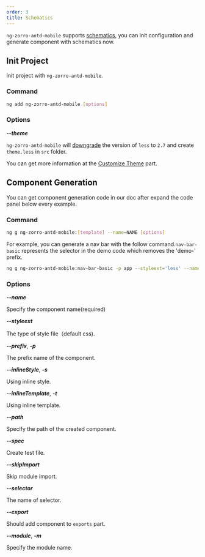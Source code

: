 ```yaml
---
order: 3
title: Schematics
---
```


`ng-zorro-antd-mobile` supports [schematics](https://blog.angular.io/schematics-an-introduction-dc1dfbc2a2b2), you can init configuration and generate component with schematics now.

## Init Project

Init project with `ng-zorro-antd-mobile`.

### Command

```bash
ng add ng-zorro-antd-mobile [options]
```

### Options

**_--theme_**

`ng-zorro-antd-mobile` will [downgrade](https://github.com/angular/angular-cli/issues/10430) the version of `less` to `2.7` and create `theme.less` in `src` folder.

You can get more information at the [Customize Theme](/#/docs/customize-theme/en) part.

## Component Generation

You can get component generation code in our doc after expand the code panel below every example.

### Command

```bash
ng g ng-zorro-antd-mobile:[template] --name=NAME [options]
```

For example, you can generate a nav bar with the follow command.`nav-bar-basic` represents the selector in the demo code which removes the 'demo-' prefix.

```bash
ng g ng-zorro-antd-mobile:nav-bar-basic -p app --styleext='less' --name=navbar
```

### Options

**_--name_**

Specify the component name(required)

**_--styleext_**

The type of style file（default css).

**_--prefix_**, **_-p_**

The prefix name of the component.

**_--inlineStyle_**, **_-s_**

Using inline style.

**_--inlineTemplate_**, **_-t_**

Using inline template.

**_--path_**

Specify the path of the created component.

**_--spec_**

Create test file.

**_--skipImport_**

Skip module import.

**_--selector_**

The name of selector.

**_--export_**

Should add component to `exports` part.

**_--module_**, **_-m_**

Specify the module name.
